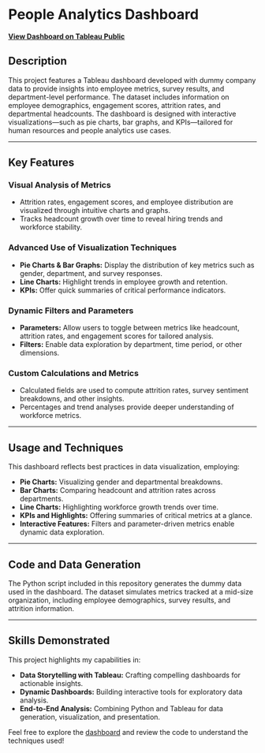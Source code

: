 # **People Analytics Dashboard**  
[**View Dashboard on Tableau Public**](https://public.tableau.com/views/PeopleAnalyticsDashboard_17350125258500/Dashboard1?:language=en-US&publish=yes&:sid=&:redirect=auth&:display_count=n&:origin=viz_share_link)  

## **Description**  
This project features a Tableau dashboard developed with dummy company data to provide insights into employee metrics, survey results, and department-level performance. The dataset includes information on employee demographics, engagement scores, attrition rates, and departmental headcounts. The dashboard is designed with interactive visualizations—such as pie charts, bar graphs, and KPIs—tailored for human resources and people analytics use cases.  

---

## **Key Features**  

### **Visual Analysis of Metrics**  
- Attrition rates, engagement scores, and employee distribution are visualized through intuitive charts and graphs.  
- Tracks headcount growth over time to reveal hiring trends and workforce stability.  

### **Advanced Use of Visualization Techniques**  
- **Pie Charts & Bar Graphs:** Display the distribution of key metrics such as gender, department, and survey responses.  
- **Line Charts:** Highlight trends in employee growth and retention.  
- **KPIs:** Offer quick summaries of critical performance indicators.  

### **Dynamic Filters and Parameters**  
- **Parameters:** Allow users to toggle between metrics like headcount, attrition rates, and engagement scores for tailored analysis.  
- **Filters:** Enable data exploration by department, time period, or other dimensions.  

### **Custom Calculations and Metrics**  
- Calculated fields are used to compute attrition rates, survey sentiment breakdowns, and other insights.  
- Percentages and trend analyses provide deeper understanding of workforce metrics.  

---

## **Usage and Techniques**  
This dashboard reflects best practices in data visualization, employing:  
- **Pie Charts:** Visualizing gender and departmental breakdowns.  
- **Bar Charts:** Comparing headcount and attrition rates across departments.  
- **Line Charts:** Highlighting workforce growth trends over time.  
- **KPIs and Highlights:** Offering summaries of critical metrics at a glance.  
- **Interactive Features:** Filters and parameter-driven metrics enable dynamic data exploration.  

---

## **Code and Data Generation**  
The Python script included in this repository generates the dummy data used in the dashboard. The dataset simulates metrics tracked at a mid-size organization, including employee demographics, survey results, and attrition information.  

---

## **Skills Demonstrated**  
This project highlights my capabilities in:  
- **Data Storytelling with Tableau:** Crafting compelling dashboards for actionable insights.  
- **Dynamic Dashboards:** Building interactive tools for exploratory data analysis.  
- **End-to-End Analysis:** Combining Python and Tableau for data generation, visualization, and presentation.  

Feel free to explore the [dashboard](https://public.tableau.com/views/PeopleAnalyticsDashboard_17350125258500/Dashboard1?:language=en-US&publish=yes&:sid=&:redirect=auth&:display_count=n&:origin=viz_share_link) and review the code to understand the techniques used!

